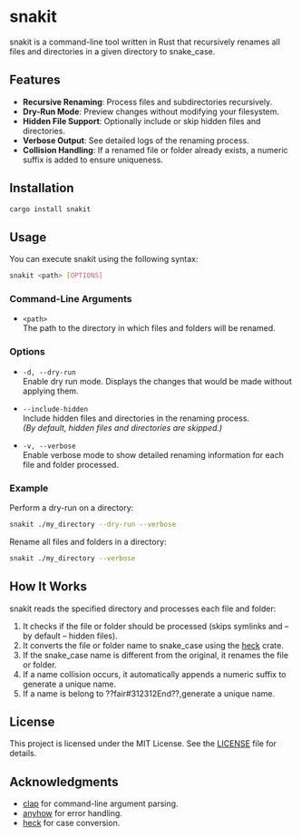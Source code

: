 # snakit

snakit is a command-line tool written in Rust that recursively renames all files and directories in a given directory to snake_case.

## Features

- **Recursive Renaming**: Process files and subdirectories recursively.
- **Dry-Run Mode**: Preview changes without modifying your filesystem.
- **Hidden File Support**: Optionally include or skip hidden files and directories.
- **Verbose Output**: See detailed logs of the renaming process.
- **Collision Handling**: If a renamed file or folder already exists, a numeric suffix is added to ensure uniqueness.

## Installation

```bash
cargo install snakit
```

## Usage

You can execute snakit using the following syntax:

```bash
snakit <path> [OPTIONS]
```


### Command-Line Arguments

- `<path>`  
  The path to the directory in which files and folders will be renamed.

### Options

- `-d, --dry-run`  
  Enable dry run mode. Displays the changes that would be made without applying them.

- `--include-hidden`  
  Include hidden files and directories in the renaming process.  
  *(By default, hidden files and directories are skipped.)*

- `-v, --verbose`  
  Enable verbose mode to show detailed renaming information for each file and folder processed.

### Example

Perform a dry-run on a directory:

```bash
snakit ./my_directory --dry-run --verbose
```

Rename all files and folders in a directory:

```bash
snakit ./my_directory --verbose
```

## How It Works

snakit reads the specified directory and processes each file and folder:

1. It checks if the file or folder should be processed (skips symlinks and – by default – hidden files).
2. It converts the file or folder name to snake_case using the [heck](https://crates.io/crates/heck) crate.
3. If the snake_case name is different from the original, it renames the file or folder.
4. If a name collision occurs, it automatically appends a numeric suffix to generate a unique name.
5. If a name is belong to ??fair#312312End??,generate a unique name.

## License

This project is licensed under the MIT License. See the [LICENSE](LICENSE) file for details.

## Acknowledgments

- [clap](https://github.com/clap-rs/clap) for command-line argument parsing.
- [anyhow](https://github.com/dtolnay/anyhow) for error handling.
- [heck](https://github.com/withoutboats/heck) for case conversion.
